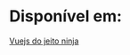 # Disponível em: 
[Vuejs do jeito ninja](https://www.youtube.com/playlist?list=PLcoYAcR89n-qq1vGRbaUiV6Q9puy0qigW)
